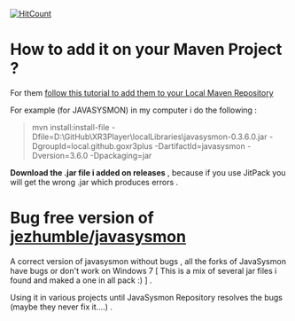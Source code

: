 [![HitCount](http://hits.dwyl.io/goxr3plus/javasysmon.svg)](http://hits.dwyl.io/goxr3plus/javasysmon)

# How to add it on your Maven Project ?

For them [follow this tutorial to add them to your Local Maven Repository](https://www.mkyong.com/maven/how-to-include-library-manully-into-maven-local-repository/) 


For example (for JAVASYSMON) in my computer i do the following :

> mvn install:install-file -Dfile=D:\GitHub\XR3Player\localLibraries\javasysmon-0.3.6.0.jar -DgroupId=local.github.goxr3plus -DartifactId=javasysmon -Dversion=3.6.0 -Dpackaging=jar

**Download the .jar file i added on releases** , because if you use JitPack you will get the wrong .jar which produces errors .


# Bug free version of  [jezhumble/javasysmon](https://github.com/jezhumble/javasysmon)
A correct version of javasysmon without bugs , all the forks of JavaSysmon have bugs or don't work on Windows 7 [ This is a mix of several jar files i found and maked a one in all pack :) ] . 

Using it in various projects until JavaSysmon Repository resolves the bugs (maybe they never fix it....) .

